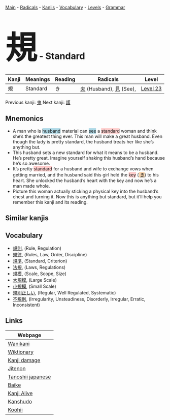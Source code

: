 <style> bigfont {font-size: 100px}</style>
[Main](../README.md) -
[Radicals](../radicals.md) -
[Kanjis](../kanjis.md) -
[Vocabulary](../vocabulary.md) -
[Levels](../levels.md) -
[Grammar](../grammar.md)
# <bigfont> 規</bigfont> - Standard 

| Kanji | Meanings | Reading | Radicals | Level |
| --- | --- | --- | --- | --- |
| 規 | Standard | き | [夫](../radicals/夫.md) (Husband), [見](../radicals/見.md) (See),  | [Level 23](../levels/wk_level23.md) |

Previous kanji: [鬼](鬼.md) Next kanji: [護](護.md) 

## Mnemonics
 * A man who is <span style="background-color:#ADD8E6"> husband</span> material can <span style="background-color:#ADD8E6"> see</span> a <span style="background-color:#ffcccb"> standard</span> woman and think she’s the greatest thing ever. This man will make a great husband. Even though the lady is pretty standard, the husband treats her like she’s anything but.
* This husband sets a new standard for what it means to be a husband. He’s pretty great. Imagine yourself shaking this husband’s hand because he’s so awesome.
* It’s pretty <span style="background-color:#ffcccb"> standard</span> for a husband and wife to exchange vows when getting married, and the husband said this girl held the <span style="background-color:#ffcccb"> key</span> (<span style="background-color:#fed8b1"> [き](https://jisho.org/search/き)</span>) to his heart. She unlocked the husband’s heart with the key and now he’s a man made whole.
* Picture this woman actually sticking a physical key into the husband’s chest and turning it. Now this is anything but standard, but it’ll help you remember this kanji and its reading.


## Similar kanjis
 


## Vocabulary
 * [規則](../vocabulary/規.md), (Rule, Regulation)
* [規律](../vocabulary/規.md), (Rules, Law, Order, Discipline)
* [規準](../vocabulary/規.md), (Standard, Criterion)
* [法規](../vocabulary/規.md), (Laws, Regulations)
* [規模](../vocabulary/規.md), (Scale, Scope, Size)
* [大規模](../vocabulary/規.md), (Large Scale)
* [小規模](../vocabulary/規.md), (Small Scale)
* [規則正しい](../vocabulary/規.md), (Regular, Well Regulated, Systematic)
* [不規則](../vocabulary/規.md), (Irregularity, Unsteadiness, Disorderly, Irregular, Erratic, Inconsistent)



## Links 

| Webpage |
| --- |
| [Wanikani          ](https://www.wanikani.com/kanji/規) |
| [Wiktionary        ](https://en.wiktionary.org/wiki/規) |
| [Kanji damage      ](http://www.kanjidamage.com/kanji/search?utf8=✓&q=規) |
| [Jitenon           ](https://jitenon.com/kanji/規) |
| [Tanoshii japanese ](https://www.tanoshiijapanese.com/dictionary/kanji.cfm?k=規) |
| [Baike             ](https://baike.baidu.com/item/規) |
| [Kanji Alive       ](https://app.kanjialive.com/規) |
| [Kanshudo          ](https://www.kanshudo.com/searchmn?q=規) |
| [Koohii            ](https://kanji.koohii.com/study/kanji/規) |
